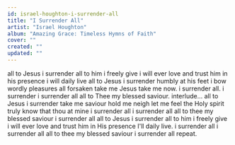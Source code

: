 ```yaml
---
id: israel-houghton-i-surrender-all
title: "I Surrender All"
artist: "Israel Houghton"
album: "Amazing Grace: Timeless Hymns of Faith"
cover: ""
created: ""
updated: ""
---
```


all to Jesus i surrender
all to him i freely give
i will ever love and trust him
in his presence i will daily live
all to Jesus i surrender
humbly at his feet i bow
wordly pleasures all forsaken
take me Jesus take me now.
i surrender all.
i surrender
i surrender all
all to Thee
my blessed saviour.
interlude...
all to Jesus i surrender
take me saviour
hold me neigh
let me feel the Holy spirit
truly know that thou at mine
i surrender all
i surrender all
all to thee my blessed saviour
i surrender all
all to Jesus i surrender
all to him  i freely give
i will ever love and trust him
in His presence I'll daily live.
i surrender all
i surrender all
all to thee my blessed saviour
i surrender all
repeat.